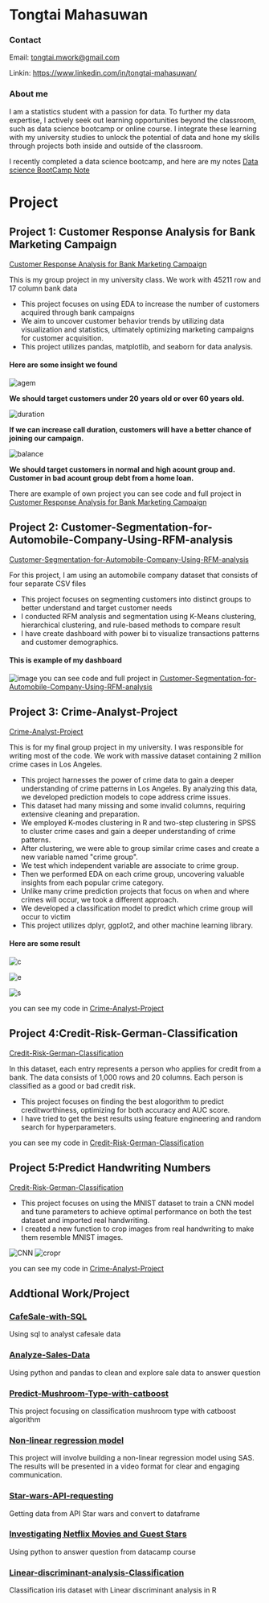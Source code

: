 # Tongtai Mahasuwan
### Contact
Email: tongtai.mwork@gmail.com

Linkin: https://www.linkedin.com/in/tongtai-mahasuwan/

### About me
I am a statistics student with a passion for data. To further my data expertise, I actively seek out learning opportunities beyond the classroom, such as data science bootcamp or online course. I integrate these learning with my university studies to unlock the potential of data and hone my skills through projects both inside and outside of the classroom.

I recently completed a data science bootcamp, and here are my notes 
[Data science BootCamp Note](https://pinto-muskox-ee5.notion.site/Data-science-Boot-Camp-8d06e9dd4947495e801b96a3b3027c77?pvs=4)

# Project
## Project 1: Customer Response Analysis for Bank Marketing Campaign
[Customer Response Analysis for Bank Marketing Campaign](https://github.com/TongtaiM/EDA_Bank_Dataset)

This is my group project in my university class. We work with 45211 row and 17 column bank data

- This project focuses on using EDA to increase the number of customers acquired through bank campaigns
- We aim to uncover customer behavior trends by utilizing data visualization and statistics, ultimately optimizing marketing campaigns for customer acquisition.
- This project utilizes pandas, matplotlib, and seaborn for data analysis.
#### Here are some insight we found

![agem](https://github.com/TongtaiM/Tongtai_Portfolio/assets/159317591/2035b04b-ddaa-4514-8067-5dc55d3efdc3)

**We should target customers under 20 years old or over 60 years old.**

![duration](https://github.com/TongtaiM/Tongtai_Portfolio/assets/159317591/773e85c6-f190-4283-bad3-ce76a8faf787)

**If we can increase call duration, customers will have a better chance of joining our campaign.**

![balance](https://github.com/TongtaiM/Tongtai_Portfolio/assets/159317591/2beb4ea8-00e4-42f7-af33-1acd6646020b)

**We should target customers in normal and high acount group and.**
**Customer in bad acount group debt from a home loan.**

There are example of own project you can see code and full project in [Customer Response Analysis for Bank Marketing Campaign](https://github.com/TongtaiM/EDA_Bank_Dataset)

## Project 2: Customer-Segmentation-for-Automobile-Company-Using-RFM-analysis
[Customer-Segmentation-for-Automobile-Company-Using-RFM-analysis](https://github.com/TongtaiM/Customer-Segmentation-for-Automobile-Company-Using-RFM-analysis)

For this project, I am using an automobile company dataset that consists of four separate CSV files
- This project focuses on segmenting customers into distinct groups to better understand and target customer needs
- I conducted RFM analysis and segmentation using K-Means clustering, hierarchical clustering, and rule-based methods to compare result
- I have create dashboard with power bi to visualize transactions patterns and customer demographics.
#### This is example of my dashboard
![image](https://github.com/TongtaiM/Tongtai_Portfolio/assets/159317591/e707ff25-0421-4511-b909-98b30ae61759)
you can see code and full project in [Customer-Segmentation-for-Automobile-Company-Using-RFM-analysis](https://github.com/TongtaiM/Customer-Segmentation-for-Automobile-Company-Using-RFM-analysis)

## Project 3: Crime-Analyst-Project
[Crime-Analyst-Project](https://github.com/TongtaiM/Crime-Analyst-Project)

This is for my final group project in my university. I was responsible for writing most of the code. We work with massive dataset containing 2 million crime cases in Los Angeles.

- This project harnesses the power of crime data to gain a deeper understanding of crime patterns in Los Angeles. By analyzing this data,   we developed prediction models to cope address crime issues.
- This dataset had many missing and some invalid columns, requiring extensive cleaning and preparation.
- We employed K-modes clustering in R and two-step clustering in SPSS to cluster crime cases and gain a deeper understanding of crime patterns.
- After clustering, we were able to group similar crime cases and create a new variable named "crime group".
- We test which independent variable are associate to crime group.
- Then we performed EDA on each crime group, uncovering valuable insights from each popular crime category.
- Unlike many crime prediction projects that focus on when and where crimes will occur, we took a different approach.
- We developed a classification model to predict which crime group will occur to victim
- This project utilizes dplyr, ggplot2, and other machine learning library.

#### Here are some result
![c](https://github.com/TongtaiM/Tongtai_Portfolio/assets/159317591/96d00bba-256e-4bba-809b-8d22db95413f)

![e](https://github.com/TongtaiM/Tongtai_Portfolio/assets/159317591/1dd53919-cc45-4009-897e-a18b939e112d)

![s](https://github.com/TongtaiM/Tongtai_Portfolio/assets/159317591/ffc96593-1e3c-4081-afbd-de5ec3cbd630)

you can see my code in [Crime-Analyst-Project](https://github.com/TongtaiM/Crime-Analyst-Project)


## Project 4:Credit-Risk-German-Classification
[Credit-Risk-German-Classification](https://github.com/TongtaiM/Credit-Risk-German-Classification-)

In this dataset, each entry represents a person who applies for credit from a bank. The data consists of 1,000 rows and 20 columns. Each person is classified as a good or bad credit risk.

- This project focuses on finding the best alogorithm to predict creditworthiness, optimizing for both accuracy and AUC score.
- I have tried to get the best results using feature engineering and random search for hyperparameters.

you can see my code in [Credit-Risk-German-Classification](https://github.com/TongtaiM/Credit-Risk-German-Classification-)

## Project 5:Predict Handwriting Numbers
[Credit-Risk-German-Classification](https://github.com/TongtaiM/Credit-Risk-German-Classification-)

- This project focuses on using the MNIST dataset to train a CNN model and tune parameters to achieve optimal performance on both the test dataset and imported real handwriting.
- I created a new function to crop images from real handwriting to make them resemble MNIST images.

![CNN](https://github.com/TongtaiM/Tongtai_Portfolio/assets/159317591/60cd61f9-c671-424e-a877-3369c7a25100)
![cropr](https://github.com/TongtaiM/Tongtai_Portfolio/assets/159317591/9e1ecbcf-9130-4b33-9ce6-a63a429402b3)


you can see my code in [Crime-Analyst-Project](https://github.com/TongtaiM/Crime-Analyst-Project)

## Addtional Work/Project

### [CafeSale-with-SQL](https://github.com/TongtaiM/CafeSale-with-SQL)
Using sql to analyst cafesale data

### [Analyze-Sales-Data](https://github.com/TongtaiM/Analyze-Sales-Data)
Using python and pandas to clean and explore sale data to answer question

### [Predict-Mushroom-Type-with-catboost](https://github.com/TongtaiM/Predict-Mushroom-Type-with-catboost)
This project focusing on classification mushroom type with catboost algorithm

### [Non-linear regression model](https://youtu.be/QRL3Ymx86BM)
This project will involve building a non-linear regression model using SAS. The results will be presented in a video format for clear and engaging communication.

### [Star-wars-API-requesting](https://github.com/TongtaiM/Star-wars-API-requesting)
Getting data from API Star wars and convert to dataframe

### [Investigating Netflix Movies and Guest Stars](https://app.datacamp.com/workspace/w/f796ae9c-eda2-45be-b5d6-b444afbc37c6/edit)
Using python to answer question from datacamp course

### [Linear-discriminant-analysis-Classification](https://github.com/TongtaiM/Linear-discriminant-analysis-Classification.R)
Classification iris dataset with Linear discriminant analysis in R
